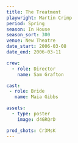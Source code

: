 ```yaml
---
title: The Treatment
playwright: Martin Crimp
period: Spring
season: In House
season_sort: 300
venue: New Theatre
date_start: 2006-03-08
date_end: 2006-03-11

crew:
  - role: Director
    name: Sam Grafton

cast:
 - role: Bride
   name: Maia Gibbs

assets:
  - type: poster
    image: d4GRQrD

prod_shots: Cr3MsK
---
```

